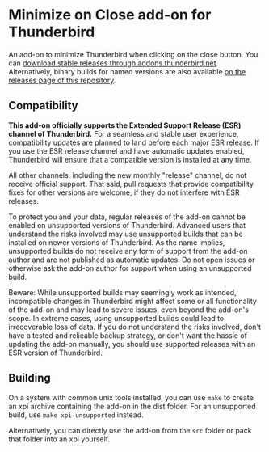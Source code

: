 # Minimize on Close add-on for Thunderbird

An add-on to minimize Thunderbird when clicking on the close button. You can [download stable releases through addons.thunderbird.net](https://addons.thunderbird.net/thunderbird/addon/minimize-on-close/). Alternatively, binary builds for named versions are also available [on the releases page of this repository](https://github.com/rsjtdrjgfuzkfg/thunderbird-minimizeonclose/releases).


## Compatibility

**This add-on officially supports the Extended Support Release (ESR) channel of Thunderbird.** For a seamless and stable user experience, compatibility updates are planned to land before each major ESR release. If you use the ESR release channel and have automatic updates enabled, Thunderbird will ensure that a compatible version is installed at any time.

All other channels, including the new monthly "release" channel, do not receive official support. That said, pull requests that provide compatibility fixes for other versions are welcome, if they do not interfere with ESR releases.

To protect you and your data, regular releases of the add-on cannot be enabled on unsupported versions of Thunderbird. Advanced users that understand the risks involved may use unsupported builds that can be installed on newer versions of Thunderbird. As the name implies, unsupported builds do not receive any form of support from the add-on author and are not published as automatic updates. Do not open issues or otherwise ask the add-on author for support when using an unsupported build.

Beware: While unsupported builds may seemingly work as intended, incompatible changes in Thunderbird might affect some or all functionality of the add-on and may lead to severe issues, even beyond the add-on's scope. In extreme cases, using unsupported builds could lead to irrecoverable loss of data. If you do not understand the risks involved, don't have a tested and relieable backup strategy, or don't want the hassle of updating the add-on manually, you should use supported releases with an ESR version of Thunderbird.


## Building

On a system with common unix tools installed, you can use `make` to create an xpi archive containing the add-on in the dist folder. For an unsupported build, use `make xpi-unsupported` instead.

Alternatively, you can directly use the add-on from the `src` folder or pack that folder into an xpi yourself.
